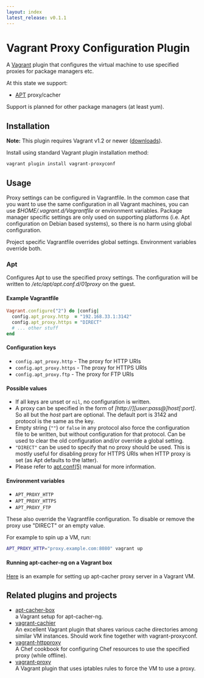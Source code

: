 ```yaml
---
layout: index
latest_release: v0.1.1
---
```


# Vagrant Proxy Configuration Plugin

A [Vagrant](http://www.vagrantup.com/) plugin that configures the virtual machine to use specified proxies for package managers etc.

At this state we support:

* [APT](http://en.wikipedia.org/wiki/Advanced_Packaging_Tool) proxy/cacher

Support is planned for other package managers (at least yum).

## Installation

**Note:** This plugin requires Vagrant v1.2 or newer ([downloads](http://downloads.vagrantup.com/)).

Install using standard Vagrant plugin installation method:

```sh
vagrant plugin install vagrant-proxyconf
```

## Usage

Proxy settings can be configured in Vagrantfile. In the common case that you want to use the same configuration in all Vagrant machines, you can use _$HOME/.vagrant.d/Vagrantfile_ or environment variables. Package manager specific settings are only used on supporting platforms (i.e. Apt configuration on Debian based systems), so there is no harm using global configuration.

Project specific Vagrantfile overrides global settings. Environment variables override both.

### Apt

Configures Apt to use the specified proxy settings. The configuration will be written to _/etc/apt/apt.conf.d/01proxy_ on the guest.

#### Example Vagrantfile

```ruby
Vagrant.configure("2") do |config|
  config.apt_proxy.http  = "192.168.33.1:3142"
  config.apt_proxy.https = "DIRECT"
  # ... other stuff
end
```

#### Configuration keys

* `config.apt_proxy.http`  - The proxy for HTTP URIs
* `config.apt_proxy.https` - The proxy for HTTPS URIs
* `config.apt_proxy.ftp`   - The proxy for FTP URIs

#### Possible values

* If all keys are unset or `nil`, no configuration is written.
* A proxy can be specified in the form of _[http://][user:pass@]host[:port]_. So all but the _host_ part are optional. The default port is 3142 and protocol is the same as the key.
* Empty string (`""`) or `false` in any protocol also force the configuration file to be written, but without configuration for that protocol. Can be used to clear the old configuration and/or override a global setting.
* `"DIRECT"` can be used to specify that no proxy should be used. This is mostly useful for disabling proxy for HTTPS URIs when HTTP proxy is set (as Apt defaults to the latter).
* Please refer to [apt.conf(5)](http://manpages.debian.net/man/5/apt.conf) manual for more information.

#### Environment variables

* `APT_PROXY_HTTP`
* `APT_PROXY_HTTPS`
* `APT_PROXY_FTP`

These also override the Vagrantfile configuration. To disable or remove the proxy use "DIRECT" or an empty value.

For example to spin up a VM, run:

```sh
APT_PROXY_HTTP="proxy.example.com:8080" vagrant up
```

#### Running apt-cacher-ng on a Vagrant box

[Here](https://github.com/tmatilai/apt-cacher-box) is an example for setting up apt-cacher proxy server in a Vagrant VM.

## Related plugins and projects

* [apt-cacher-box](https://github.com/tmatilai/apt-cacher-box)<br/>
  a Vagrant setup for apt-cacher-ng.
* [vagrant-cachier](https://github.com/fgrehm/vagrant-cachier)<br/>
  An excellent Vagrant plugin that shares various cache directories among similar VM instances. Should work fine together with vagrant-proxyconf.
* [vagrant-httpproxy](https://github.com/juliandunn/vagrant-httpproxy)<br/>
  A Chef cookbook for configuring Chef resources to use the specified proxy (while offline).
* [vagrant-proxy](https://github.com/clintoncwolfe/vagrant-proxy)<br/>
  A Vagrant plugin that uses iptables rules to force the VM to use a proxy.
